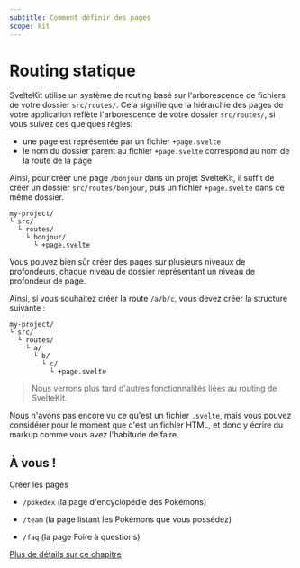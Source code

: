 ```yaml
---
subtitle: Comment définir des pages
scope: kit
---
```


# Routing statique

SvelteKit utilise un système de routing basé sur l'arborescence de fichiers de votre dossier `src/routes/`. Cela signifie que la hiérarchie des pages de votre application reflète l'arborescence de votre dossier `src/routes/`, si vous suivez ces quelques règles:

- une page est représentée par un fichier `+page.svelte`
- le nom du dossier parent au fichier `+page.svelte` correspond au nom de la route de la page

Ainsi, pour créer une page `/bonjour` dans un projet SvelteKit, il suffit de créer un dossier `src/routes/bonjour`, puis un fichier `+page.svelte` dans ce même dossier.

```
my-project/
└ src/
  └ routes/
    └ bonjour/
      └ +page.svelte
```

Vous pouvez bien sûr créer des pages sur plusieurs niveaux de profondeurs, chaque niveau de dossier représentant un niveau de profondeur de page.

Ainsi, si vous souhaitez créer la route `/a/b/c`, vous devez créer la structure suivante :

```
my-project/
└ src/
  └ routes/
    └ a/
      └ b/
        └ c/
          └ +page.svelte
```

> Nous verrons plus tard d'autres fonctionnalités liées au routing de SvelteKit.

Nous n'avons pas encore vu ce qu'est un fichier `.svelte`, mais vous pouvez considérer pour le moment que c'est un fichier HTML, et donc y écrire du markup comme vous avez l'habitude de faire.

## À vous !

<section class='task'>
Créer les pages

- `/pokedex` (la page d'encyclopédie des Pokémons)

- `/team` (la page listant les Pokémons que vous possédez)

- `/faq` (la page Foire à questions)
</section>

[Plus de détails sur ce chapitre](https://kit.sveltefr.dev/docs/routing)
